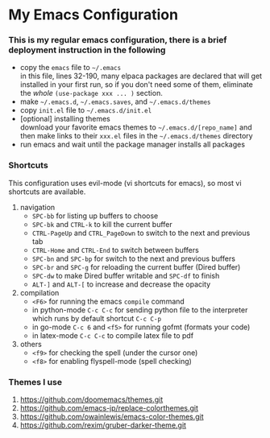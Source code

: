 # My Emacs Configuration
### This is my regular emacs configuration, there is a brief deployment instruction in the following

* copy the `emacs` file to `~/.emacs`  
  in this file, lines 32-190, many elpaca packages are declared that will get installed in your first run, so if you don't need some of them, eliminate the *whole* `(use-package xxx ... )` section.
* make `~/.emacs.d`, `~/.emacs.saves`, and `~/.emacs.d/themes`
* copy `init.el` file to `~/.emacs.d/init.el`
* [optional] installing themes  
  download your favorite emacs themes to `~/.emacs.d/[repo_name]` and then make links to their `xxx.el` files in the `~/.emacs.d/themes` directory
* run emacs and wait until the package manager installs all packages
  

### Shortcuts
This configuration uses evil-mode (vi shortcuts for emacs), so most vi shortcuts are available.

1. navigation  
   - `SPC-bb` for listing up buffers to choose
   - `SPC-bk` and `CTRL-k` to kill the current buffer
   - `CTRL-PageUp` and `CTRL_PageDown` to switch to the next and previous tab
   - `CTRL-Home` and `CTRL-End` to switch between buffers
   - `SPC-bn` and `SPC-bp` for switch to the next and previous buffers
   - `SPC-br` and `SPC-g` for reloading the current buffer (Dired buffer)
   - `SPC-dw` to make Dired buffer writable and `SPC-df` to finish
   - `ALT-]` and `ALT-[` to increase and decrease the opacity
2. compilation  
   - `<F6>` for running the emacs `compile` command
   - in python-mode `C-c C-c` for sending python file to the interpreter which runs by default shortcut `C-c C-p`
   - in go-mode `C-c 6` and `<f5>` for running gofmt (formats your code)
   - in latex-mode `C-c C-c` to compile latex file to pdf
4. others  
   - `<f9>` for checking the spell (under the cursor one)
   - `<f8>` for enabling flyspell-mode (spell checking)

### Themes I use
1. <https://github.com/doomemacs/themes.git>
2. <https://github.com/emacs-jp/replace-colorthemes.git>
3. <https://github.com/owainlewis/emacs-color-themes.git>
4. <https://github.com/rexim/gruber-darker-theme.git>

